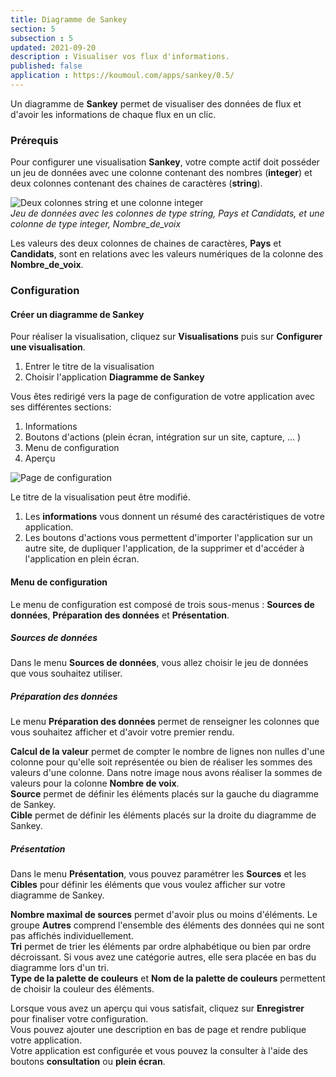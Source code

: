 ```yaml
---
title: Diagramme de Sankey
section: 5
subsection : 5
updated: 2021-09-20
description : Visualiser vos flux d'informations.
published: false
application : https://koumoul.com/apps/sankey/0.5/
---
```


Un diagramme de **Sankey** permet de visualiser des données de flux et d'avoir les informations de chaque flux en un clic.

### Prérequis

Pour configurer une visualisation **Sankey**, votre compte actif doit posséder un jeu de données avec une colonne contenant des nombres (**integer**) et deux colonnes contenant des chaines de caractères (**string**).

![Deux colonnes string et une colonne integer](./images/user-guide/sankey-type.jpg)  
*Jeu de données avec les colonnes de type string, Pays et Candidats, et une colonne de type integer, Nombre_de_voix*  

Les valeurs des deux colonnes de chaines de caractères, **Pays** et **Candidats**, sont en relations avec les valeurs numériques de la colonne des **Nombre_de_voix**.

### Configuration
#### Créer un diagramme de Sankey

Pour réaliser la visualisation, cliquez sur **Visualisations** puis sur **Configurer une visualisation**.


1. Entrer le titre de la visualisation
2. Choisir l'application **Diagramme de Sankey**  
<p>
</p>

Vous êtes redirigé vers la page de configuration de votre application avec ses différentes sections:

1. Informations
2. Boutons d'actions (plein écran, intégration sur un site, capture, ... )
3. Menu de configuration
4. Aperçu

![Page de configuration](./images/user-guide/sankey-config.jpg)

Le titre de la visualisation peut être modifié.  
1. Les **informations** vous donnent un résumé des caractéristiques de votre application.  
2. Les boutons d'actions vous permettent d'importer l'application sur un autre site, de dupliquer l'application, de la supprimer et d'accéder à l'application en plein écran.

#### Menu de configuration
Le menu de configuration est composé de trois sous-menus : **Sources de données**, **Préparation des données** et **Présentation**.

##### Sources de données

Dans le menu **Sources de données**, vous allez choisir le jeu de données que vous souhaitez utiliser.

##### Préparation des données  

Le menu **Préparation des données** permet de renseigner les colonnes que vous souhaitez afficher et d'avoir votre premier rendu.

**Calcul de la valeur** permet de compter le nombre de lignes non nulles d'une colonne pour qu'elle soit représentée ou bien de réaliser les sommes des valeurs d'une colonne. Dans notre image nous avons réaliser la sommes de valeurs pour la colonne **Nombre de voix**.  
**Source** permet de définir les éléments placés sur la gauche du diagramme de Sankey.  
**Cible** permet de définir les éléments placés sur la droite du diagramme de Sankey.


##### Présentation

Dans le menu **Présentation**, vous pouvez paramétrer les **Sources** et les **Cibles** pour définir les éléments que vous voulez afficher sur votre diagramme de Sankey.

**Nombre maximal de sources** permet d'avoir plus ou moins d'éléments. Le groupe **Autres** comprend l'ensemble des éléments des données qui ne sont pas affichés individuellement.  
**Tri** permet de trier les éléments par ordre alphabétique ou bien par ordre décroissant. Si vous avez une catégorie autres, elle sera placée en bas du diagramme lors d'un tri.  
**Type de la palette de couleurs** et **Nom de la palette de couleurs** permettent de choisir la couleur des éléments.


Lorsque vous avez un aperçu qui vous satisfait, cliquez sur **Enregistrer** pour finaliser votre configuration.  
Vous pouvez ajouter une description en bas de page et rendre publique votre application.  
Votre application est configurée et vous pouvez la consulter à l'aide des boutons **consultation** ou **plein écran**.
